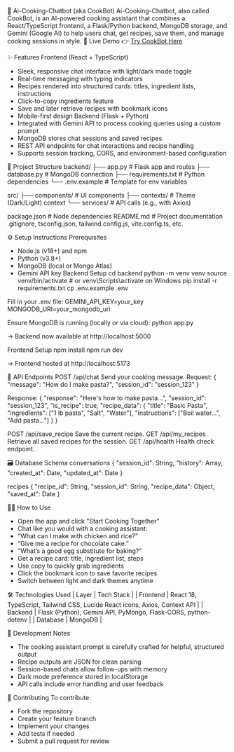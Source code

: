 🍳 Ai-Cooking-Chatbot (aka CookBot)
Ai-Cooking-Chatbot, also called CookBot, is an AI-powered cooking assistant that combines a React/TypeScript frontend, a Flask/Python backend, MongoDB storage, and Gemini (Google AI) to help users chat, get recipes, save them, and manage cooking sessions in style.
🔗 Live Demo
👉 [Try CookBot Here](https://cookingchatbot.netlify.app/)

✨ Features
Frontend (React + TypeScript)
- Sleek, responsive chat interface with light/dark mode toggle
- Real-time messaging with typing indicators
- Recipes rendered into structured cards: titles, ingredient lists, instructions
- Click-to-copy ingredients feature
- Save and later retrieve recipes with bookmark icons
- Mobile-first design
Backend (Flask + Python)
- Integrated with Gemini API to process cooking queries using a custom prompt
- MongoDB stores chat sessions and saved recipes
- REST API endpoints for chat interactions and recipe handling
- Supports session tracking, CORS, and environment-based configuration

🧱 Project Structure
backend/
├── app.py              # Flask app and routes
├── database.py         # MongoDB connection
├── requirements.txt    # Python dependencies
└── .env.example        # Template for env variables

src/
├── components/         # UI components
├── contexts/           # Theme (Dark/Light) context
└── services/           # API calls (e.g., with Axios)

package.json            # Node dependencies
README.md               # Project documentation
.gitignore, tsconfig.json, tailwind.config.js, vite.config.ts, etc.



⚙️ Setup Instructions
Prerequisites
- Node.js (v18+) and npm
- Python (v3.8+)
- MongoDB (local or Mongo Atlas)
- Gemini API key
Backend Setup
cd backend
python -m venv venv
source venv/bin/activate  # or venv\Scripts\activate on Windows
pip install -r requirements.txt
cp .env.example .env


Fill in your .env file:
GEMINI_API_KEY=your_key
MONGODB_URI=your_mongodb_uri


Ensure MongoDB is running (locally or via cloud):
python app.py


→ Backend now available at http://localhost:5000

Frontend Setup
npm install
npm run dev


→ Frontend hosted at http://localhost:5173

📡 API Endpoints
POST /api/chat
Send your cooking message.
Request:
{
  "message": "How do I make pasta?",
  "session_id": "session_123"
}


Response:
{
  "response": "Here's how to make pasta...",
  "session_id": "session_123",
  "is_recipe": true,
  "recipe_data": {
    "title": "Basic Pasta",
    "ingredients": ["1 lb pasta", "Salt", "Water"],
    "instructions": ["Boil water...", "Add pasta..."]
  }
}


POST /api/save_recipe
Save the current recipe.
GET /api/my_recipes
Retrieve all saved recipes for the session.
GET /api/health
Health check endpoint.

🗃️ Database Schema
conversations
{
  "session_id": String,
  "history": Array,
  "created_at": Date,
  "updated_at": Date
}


recipes
{
  "recipe_id": String,
  "session_id": String,
  "recipe_data": Object,
  "saved_at": Date
}



🧑‍🍳 How to Use
- Open the app and click "Start Cooking Together"
- Chat like you would with a cooking assistant:
- “What can I make with chicken and rice?”
- “Give me a recipe for chocolate cake.”
- “What’s a good egg substitute for baking?”
- Get a recipe card: title, ingredient list, steps
- Use copy to quickly grab ingredients
- Click the bookmark icon to save favorite recipes
- Switch between light and dark themes anytime

🛠 Technologies Used
| Layer | Tech Stack | 
| Frontend | React 18, TypeScript, Tailwind CSS, Lucide React icons, Axios, Context API | 
| Backend | Flask (Python), Gemini API, PyMongo, Flask-CORS, python-dotenv | 
| Database | MongoDB | 



🧪 Development Notes
- The cooking assistant prompt is carefully crafted for helpful, structured output
- Recipe outputs are JSON for clean parsing
- Session-based chats allow follow-ups with memory
- Dark mode preference stored in localStorage
- API calls include error handling and user feedback

🤝 Contributing
To contribute:
- Fork the repository
- Create your feature branch
- Implement your changes
- Add tests if needed
- Submit a pull request for review
